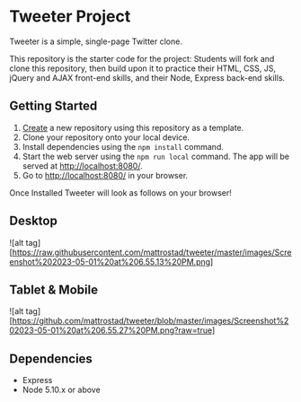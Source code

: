 # Tweeter Project

Tweeter is a simple, single-page Twitter clone.

This repository is the starter code for the project: Students will fork and clone this repository, then build upon it to practice their HTML, CSS, JS, jQuery and AJAX front-end skills, and their Node, Express back-end skills.

## Getting Started

1. [Create](https://docs.github.com/en/repositories/creating-and-managing-repositories/creating-a-repository-from-a-template) a new repository using this repository as a template.
2. Clone your repository onto your local device.
3. Install dependencies using the `npm install` command.
3. Start the web server using the `npm run local` command. The app will be served at <http://localhost:8080/>.
4. Go to <http://localhost:8080/> in your browser.


Once Installed Tweeter will look as follows on your browser!

## Desktop

![alt tag][https://raw.githubusercontent.com/mattrostad/tweeter/master/images/Screenshot%202023-05-01%20at%206.55.13%20PM.png]

## Tablet & Mobile

![alt tag][https://github.com/mattrostad/tweeter/blob/master/images/Screenshot%202023-05-01%20at%206.55.27%20PM.png?raw=true]

## Dependencies

- Express
- Node 5.10.x or above
